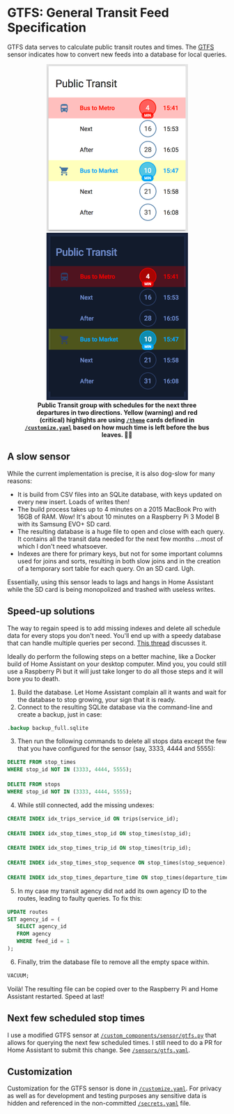 # GTFS: General Transit Feed Specification

GTFS data serves to calculate public transit routes and times. The [GTFS](https://home-assistant.io/components/sensor.gtfs/) sensor indicates how to convert new feeds into a database for local queries.

<div align="center">
    <figure>
        <div>
            <img src="../www/screenshots/group-transit.png" alt="Public Transit group" title="Normal theme" width="325">
            <img src="../www/screenshots/group-transit-dark.png" alt="Public Transit group (dark theme)" title="Dark theme" width="325">
        </div>
        <figcaption>
          <strong>Public Transit group with schedules for the next three departures in two directions. Yellow (warning) and red (critical) highlights are using <a href="../themes"><code>/theme</code></a> cards defined in <a href="../customize.yaml"><code>/customize.yaml</code></a> based on how much time is left before the bus leaves. 🚌🏃</strong>
        </figcaption>
    </figure>
</div>


## A slow sensor

While the current implementation is precise, it is also dog-slow for many reasons:
- It is build from CSV files into an SQLite database, with keys updated on every new insert. Loads of writes then!
- The build process takes up to 4 minutes on a 2015 MacBook Pro with 16GB of RAM. Wow! It's about 10 minutes on a Raspberry Pi 3 Model B with its Samsung EVO+ SD card.
- The resulting database is a huge file to open and close with each query. It contains all the transit data needed for the next few months ...most of which I don't need whatsoever.
- Indexes are there for primary keys, but not for some important columns used for joins and sorts, resulting in both slow joins and in the creation of a temporary sort table for each query. On an SD card. Ugh.

Essentially, using this sensor leads to lags and hangs in Home Assistant while the SD card is being monopolized and trashed with useless writes.


## Speed-up solutions

The way to regain speed is to add missing indexes and delete all schedule data for every stops you don't need. You'll end up with a speedy database that can handle multiple queries per second. [This thread](https://community.home-assistant.io/t/faster-gtfs-schedule-lookups/37624) discusses it.

Ideally do perform the following steps on a better machine, like a Docker build of Home Assistant on your desktop computer. Mind you, you could still use a Raspberry Pi but it will just take longer to do all those steps and it will bore you to death.

1. Build the database. Let Home Assistant complain all it wants and wait for the database to stop growing, your sign that it is ready.
2. Connect to the resulting SQLite database via the command-line and create a backup, just in case:
 ```sql
 .backup backup_full.sqlite
 ```
3. Then run the following commands to delete all stops data except the few that you have configured for the sensor (say, 3333, 4444 and 5555):
 ```sql
 DELETE FROM stop_times
 WHERE stop_id NOT IN (3333, 4444, 5555);

 DELETE FROM stops
 WHERE stop_id NOT IN (3333, 4444, 5555);
 ```
4. While still connected, add the missing undexes:
 ```sql
 CREATE INDEX idx_trips_service_id ON trips(service_id);

 CREATE INDEX idx_stop_times_stop_id ON stop_times(stop_id);

 CREATE INDEX idx_stop_times_trip_id ON stop_times(trip_id);

 CREATE INDEX idx_stop_times_stop_sequence ON stop_times(stop_sequence);

 CREATE INDEX idx_stop_times_departure_time ON stop_times(departure_time);
 ```
5. In my case my transit agency did not add its own agency ID to the routes, leading to faulty queries. To fix this:
  ```sql
 UPDATE routes
 SET agency_id = (
     SELECT agency_id
     FROM agency
     WHERE feed_id = 1
 );
  ```
6. Finally, trim the database file to remove all the empty space within.
  ```sql
 VACUUM;
  ```

Voilà! The resulting file can be copied over to the Raspberry Pi and Home Assistant restarted. Speed at last!


## Next few scheduled stop times

I use a modified GTFS sensor at [`/custom_components/sensor/gtfs.py`](../custom_components/sensor/gtfs.py) that allows for querying the next few scheduled times. I still need to do a PR for Home Assistant to submit this change. See [`/sensors/gtfs.yaml`](../sensors/gtfs.yaml).


## Customization

Customization for the GTFS sensor is done in [`/customize.yaml`](../customize.yaml). For privacy as well as for development and testing purposes any sensitive data is hidden and referenced in the non-committed [`/secrets.yaml`](../secrets-dummy.yaml) file.
